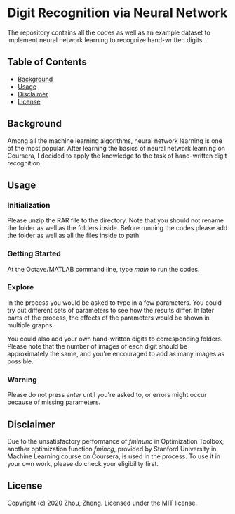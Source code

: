 # Digit Recognition via Neural Network

The repository contains all the codes as well as an example dataset to implement neural network learning to recognize hand-written digits.

## Table of Contents

- [Background](#background)
- [Usage](#usage)
- [Disclaimer](#disclaimer)
- [License](#license)

## Background

Among all the machine learning algorithms, neural network learning is one of the most popular. After learning the basics of neural network learning on Coursera, I decided to apply the knowledge to the task of hand-written digit recognition.

## Usage

### Initialization

Please unzip the RAR file to the directory. Note that you should not rename the folder as well as the folders inside. Before running the codes please add the folder as well as all the files inside to path.

### Getting Started

At the Octave/MATLAB command line, type *main* to run the codes.

### Explore

In the process you would be asked to type in a few parameters. You could try out different sets of parameters to see how the results differ. In later parts of the process, the effects of the parameters would be shown in multiple graphs.

You could also add your own hand-written digits to corresponding folders. Please note that the number of images of each digit should be approximately the same, and you're encouraged to add as many images as possible.

### Warning

Please do not press *enter* until you're asked to, or errors might occur because of missing parameters.

## Disclaimer

Due to the unsatisfactory performance of *fminunc* in Optimization Toolbox, another optimization function *fmincg*, provided by Stanford University in Machine Learning course on Coursera, is used in the process. To use it in your own work, please do check your eligibility first.

## License

Copyright (c) 2020 Zhou, Zheng. Licensed under the MIT license.

